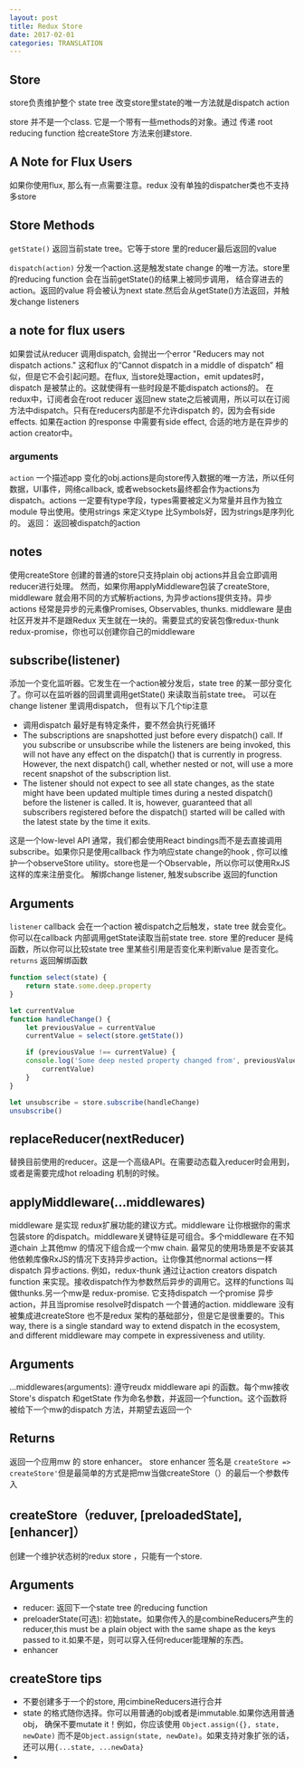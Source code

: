 ```yaml
---
layout: post
title: Redux Store
date: 2017-02-01
categories: TRANSLATION
---
```

## Store

store负责维护整个 state tree
改变store里state的唯一方法就是dispatch action

store 并不是一个class. 它是一个带有一些methods的对象。通过 传递 root reducing function 给createStore 方法来创建store.

## A Note for Flux Users

如果你使用flux, 那么有一点需要注意。redux 没有单独的dispatcher类也不支持多store

## Store Methods

`getState()`
返回当前state tree。它等于store 里的reducer最后返回的value

`dispatch(action)` 分发一个action.这是触发state change 的唯一方法。store里的reducing function 会在当前getState()的结果上被同步调用， 结合穿进去的action。返回的value 将会被认为next state.然后会从getState()方法返回，并触发change listeners
## a note for flux users
如果尝试从reducer 调用dispatch, 会抛出一个error "Reducers may not dispatch actions." 这和flux 的“Cannot dispatch in a middle of dispatch” 相似，但是它不会引起问题。在flux, 当store处理action，emit updates时，dispatch 是被禁止的。这就使得有一些时段是不能dispatch actions的。
在redux中，订阅者会在root reducer 返回new state之后被调用，所以可以在订阅方法中dispatch。只有在reducers内部是不允许dispatch 的，因为会有side effects. 如果在action 的response 中需要有side effect, 合适的地方是在异步的action creator中。
### arguments
`action` 一个描述app 变化的obj.actions是向store传入数据的唯一方法，所以任何数据，UI事件，网络callback, 或者websockets最终都会作为actions为dispatch。actions 一定要有type字段，types需要被定义为常量并且作为独立module 导出使用。使用strings 来定义type 比Symbols好，因为strings是序列化的。
返回： 返回被dispatch的action

## notes

使用createStore 创建的普通的store只支持plain obj actions并且会立即调用reducer进行处理。
然而，如果你用applyMiddleware包装了createStore, middleware 就会用不同的方式解析actions, 为异步actions提供支持。异步actions 经常是异步的元素像Promises, Observables, thunks.
middleware 是由社区开发并不是跟Redux 天生就在一块的。需要显式的安装包像redux-thunk redux-promise，你也可以创建你自己的middleware 

## subscribe(listener)

添加一个变化监听器。它发生在一个action被分发后，state tree 的某一部分变化了。你可以在监听器的回调里调用getState() 来读取当前state tree。
可以在change listener 里调用dispatch， 但有以下几个tip注意

* 调用dispatch 最好是有特定条件，要不然会执行死循环
* The subscriptions are snapshotted just before every dispatch() call. If you subscribe or unsubscribe while the listeners are being invoked, this will not have any effect on the dispatch() that is currently in progress. However, the next dispatch() call, whether nested or not, will use a more recent snapshot of the subscription list.
* The listener should not expect to see all state changes, as the state might have been updated multiple times during a nested dispatch() before the listener is called. It is, however, guaranteed that all subscribers registered before the dispatch() started will be called with the latest state by the time it exits.

这是一个low-level API 通常，我们都会使用React bindings而不是去直接调用subscribe。如果你只是使用callback 作为响应state change的hook , 你可以维护一个observeStore utility。store也是一个Observable，所以你可以使用RxJS这样的库来注册变化。
解绑change listener, 触发subscribe 返回的function
## Arguments
`listener` callback 会在一个action 被dispatch之后触发，state tree 就会变化。你可以在callback 内部调用getState读取当前state tree. store 里的reducer 是纯函数，所以你可以比较state tree 里某些引用是否变化来判断value 是否变化。
`returns` 返回解绑函数

```javascript
function select(state) {
    return state.some.deep.property
}

let currentValue
function handleChange() {
    let previousValue = currentValue
    currentValue = select(store.getState())

    if (previousValue !== currentValue) {
    console.log('Some deep nested property changed from', previousValue, 'to',
        currentValue)
    }
}

let unsubscribe = store.subscribe(handleChange)
unsubscribe()
```

## replaceReducer(nextReducer)

替换目前使用的reducer。这是一个高级API。在需要动态载入reducer时会用到，或者是需要完成hot reloading 机制的时候。

## applyMiddleware(...middlewares)

middleware 是实现 redux扩展功能的建议方式。middleware 让你根据你的需求包装store 的dispatch。middleware关键特征是可组合。多个middleware 在不知道chain 上其他mw 的情况下组合成一个mw chain.
最常见的使用场景是不安装其他依赖库像RxJS的情况下支持异步action。让你像其他normal actions一样dispatch 异步actions.
例如，redux-thunk 通过让action creators dispatch function 来实现。接收dispatch作为参数然后异步的调用它。这样的functions 叫做thunks.另一个mw是 redux-promise. 它支持dispatch 一个promise 异步action，并且当promise resolve时dispatch 一个普通的action.
middleware 没有被集成进createStore 也不是redux 架构的基础部分，但是它是很重要的。This way, there is a single standard way to extend dispatch in the ecosystem, and different middleware may compete in expressiveness and utility.

## Arguments

...middlewares(arguments): 遵守reudx middleware api 的函数。每个mw接收Store's dispatch 和getState 作为命名参数，并返回一个function。这个函数将被给下一个mw的dispatch 方法，并期望去返回一个

## Returns
返回一个应用mw 的 store enhancer。 store enhancer 签名是 `createStore => createStore'`但是最简单的方式是把mw当做createStore（）的最后一个参数传入

## createStore（reduver, [preloadedState], [enhancer]）

创建一个维护状态树的redux store ，只能有一个store.

## Arguments

* reducer: 返回下一个state tree 的reducing function
* preloaderState(可选): 初始state。如果你传入的是combineReducers产生的reducer,this must be a plain object with the same shape as the keys passed to it.如果不是，则可以穿入任何reducer能理解的东西。
* enhancer

## createStore tips

* 不要创建多于一个的store, 用cimbineReducers进行合并
* state 的格式随你选择。你可以用普通的obj或者是immutable.如果你选用普通obj， 确保不要mutate it！例如，你应该使用
`Object.assign({}, state, newDate)` 而不是`Object.assign(state, newDate)`。如果支持对象扩张的话，还可以用`{...state, ...newData}`
* 








